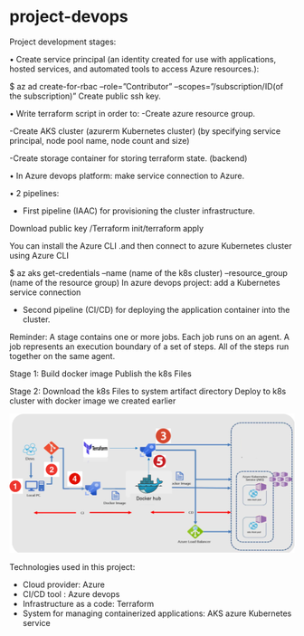 # project-devops #
Project development stages:

•	Create service principal (an identity created for use with applications, hosted services, and automated tools to access Azure resources.):

$ az ad create-for-rbac –role=”Contributor” –scopes=”/subscription/ID(of the subscription)”
Create public ssh key.

•	Write terraform script in order to:
-Create azure resource group.

-Create AKS cluster (azurerm Kubernetes cluster) (by specifying service principal, node pool name, node count and size)

-Create storage container for storing terraform state. (backend)

•	In Azure devops platform: 
make service connection to Azure.

•	2 pipelines:
-	First pipeline (IAAC) for provisioning the cluster infrastructure.

Download public key /Terraform init/terraform apply 

You can install the Azure CLI .and then connect to azure Kubernetes cluster using Azure CLI

$ az aks get-credentials –name (name of the k8s cluster) –resource_group (name of the resource group) 
               In azure devops project: add a Kubernetes service connection

-	Second pipeline (CI/CD) for deploying the application container into the cluster. 

Reminder: A stage contains one or more jobs. Each job runs on an agent. A job represents an execution boundary of a set of steps. All of the steps run together on the same agent.

Stage 1:
Build docker image
Publish the k8s Files

Stage 2:
Download the k8s Files to system artifact directory
Deploy to k8s cluster with docker image we created earlier

![architecture](architecture/azure-k8s-terraform.PNG)

Technologies used in this project:
-	Cloud provider: Azure
-	CI/CD tool : Azure devops 
-	Infrastructure as a code: Terraform
-	System for managing containerized applications: AKS azure Kubernetes service
